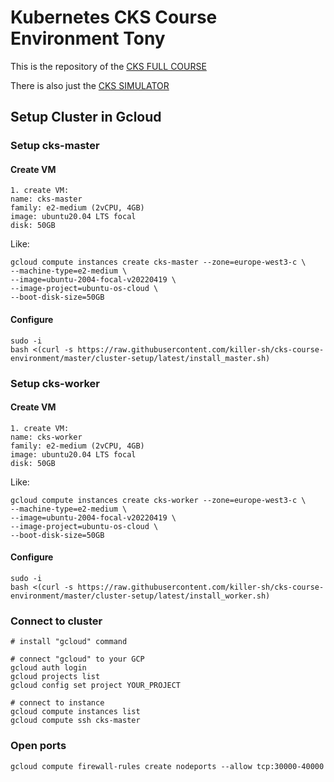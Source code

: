 # Kubernetes CKS Course Environment Tony

This is the repository of the [CKS FULL COURSE](https://killer.sh/r?d=cks-course)

There is also just the [CKS SIMULATOR](https://killer.sh/cks)


## Setup Cluster in Gcloud

### Setup cks-master

#### Create VM
```
1. create VM:
name: cks-master
family: e2-medium (2vCPU, 4GB)
image: ubuntu20.04 LTS focal
disk: 50GB
```

Like:
```
gcloud compute instances create cks-master --zone=europe-west3-c \
--machine-type=e2-medium \
--image=ubuntu-2004-focal-v20220419 \
--image-project=ubuntu-os-cloud \
--boot-disk-size=50GB
```

#### Configure
```
sudo -i
bash <(curl -s https://raw.githubusercontent.com/killer-sh/cks-course-environment/master/cluster-setup/latest/install_master.sh)
```

### Setup cks-worker

#### Create VM
```
1. create VM:
name: cks-worker
family: e2-medium (2vCPU, 4GB)
image: ubuntu20.04 LTS focal
disk: 50GB
```

Like:
```
gcloud compute instances create cks-worker --zone=europe-west3-c \
--machine-type=e2-medium \
--image=ubuntu-2004-focal-v20220419 \
--image-project=ubuntu-os-cloud \
--boot-disk-size=50GB
```

#### Configure
```
sudo -i
bash <(curl -s https://raw.githubusercontent.com/killer-sh/cks-course-environment/master/cluster-setup/latest/install_worker.sh)
```

### Connect to cluster
```
# install "gcloud" command

# connect "gcloud" to your GCP
gcloud auth login
gcloud projects list
gcloud config set project YOUR_PROJECT

# connect to instance
gcloud compute instances list
gcloud compute ssh cks-master
```

### Open ports
```
gcloud compute firewall-rules create nodeports --allow tcp:30000-40000
```
